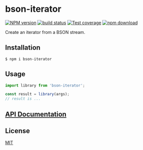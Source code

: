 # bson-iterator

[![NPM version][npm-image]][npm-url]
[![build status][ci-image]][ci-url]
[![Test coverage][codecov-image]][codecov-url]
[![npm download][download-image]][download-url]

Create an iterator from a BSON stream.

## Installation

`$ npm i bson-iterator`

## Usage

```js
import library from 'bson-iterator';

const result = library(args);
// result is ...
```

## [API Documentation](https://cheminfo.github.io/bson-iterator/)

## License

[MIT](./LICENSE)

[npm-image]: https://img.shields.io/npm/v/bson-iterator.svg
[npm-url]: https://www.npmjs.com/package/bson-iterator
[ci-image]: https://github.com/cheminfo/bson-iterator/workflows/Node.js%20CI/badge.svg?branch=main
[ci-url]: https://github.com/cheminfo/bson-iterator/actions?query=workflow%3A%22Node.js+CI%22
[codecov-image]: https://img.shields.io/codecov/c/github/cheminfo/bson-iterator.svg
[codecov-url]: https://codecov.io/gh/cheminfo/bson-iterator
[download-image]: https://img.shields.io/npm/dm/bson-iterator.svg
[download-url]: https://www.npmjs.com/package/bson-iterator
